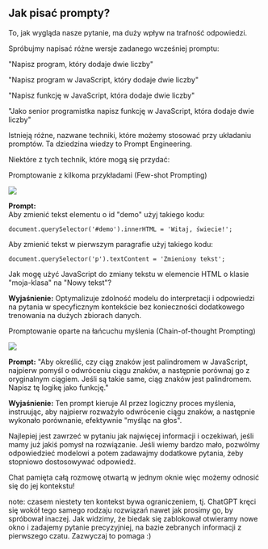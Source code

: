 ## Jak pisać prompty?



To, jak wygląda nasze pytanie, ma duży wpływ na trafność odpowiedzi. 

Spróbujmy napisać różne wersje zadanego wcześniej promptu:



"Napisz program, który dodaje dwie liczby"



"Napisz program w JavaScript, który dodaje dwie liczby"



"Napisz funkcję w JavaScript, która dodaje dwie liczby"



"Jako senior programistka napisz funkcję w JavaScript, która dodaje dwie liczby"



Istnieją różne, nazwane techniki, które możemy stosować przy układaniu promptów. Ta dziedzina wiedzy to Prompt Engineering. 




Niektóre z tych technik, które mogą się przydać: 



Promptowanie z kilkoma przykładami (Few-shot Prompting)

![](img/few-shot.png)<!-- .element: style="width: 35%" -->




<!-- .slide: style="font-size: 0.9em" -->
**Prompt:** \
Aby zmienić tekst elementu o id "demo" użyj takiego kodu:
```
document.querySelector('#demo').innerHTML = 'Witaj, świecie!';
```

Aby zmienić tekst w pierwszym paragrafie użyj takiego kodu:

```
document.querySelector('p').textContent = 'Zmieniony tekst';
```

Jak mogę użyć JavaScript do zmiany tekstu w elemencie HTML o klasie "moja-klasa" na "Nowy tekst"?




**Wyjaśnienie:** Optymalizuje zdolność modelu do interpretacji i odpowiedzi na pytania w specyficznym kontekście bez konieczności dodatkowego trenowania na dużych zbiorach danych.




Promptowanie oparte na łańcuchu myślenia (Chain-of-thought Prompting)

![](img/chain-of-thought.png)<!-- .element: style="width: 35%" -->




**Prompt:** "Aby określić, czy ciąg znaków jest palindromem w JavaScript, najpierw pomyśl o odwróceniu ciągu znaków, a następnie porównaj go z oryginalnym ciągiem. Jeśli są takie same, ciąg znaków jest palindromem. Napisz tę logikę jako funkcję."



**Wyjaśnienie:** Ten prompt kieruje AI przez logiczny proces myślenia, instruując, aby najpierw rozważyło odwrócenie ciągu znaków, a następnie wykonało porównanie, efektywnie "myśląc na głos".



Najlepiej jest zawrzeć w pytaniu jak najwięcej informacji i oczekiwań, jeśli mamy już jakiś pomysł na rozwiązanie. Jeśli wiemy bardzo mało, pozwólmy odpowiedzieć modelowi a potem zadawajmy dodatkowe pytania, żeby stopniowo dostosowywać odpowiedź. 

Chat pamięta całą rozmowę otwartą w jednym oknie więc możemy odnosić się do jej kontekstu!

note: czasem niestety ten kontekst bywa ograniczeniem, tj. ChatGPT kręci się wokół tego samego rodzaju rozwiązań nawet jak prosimy go, by spróbował inaczej. Jak widzimy, że biedak się zablokował otwieramy nowe okno i zadajemy pytanie precyzyjniej, na bazie zebranych informacji z pierwszego czatu. Zazwyczaj to pomaga :)
